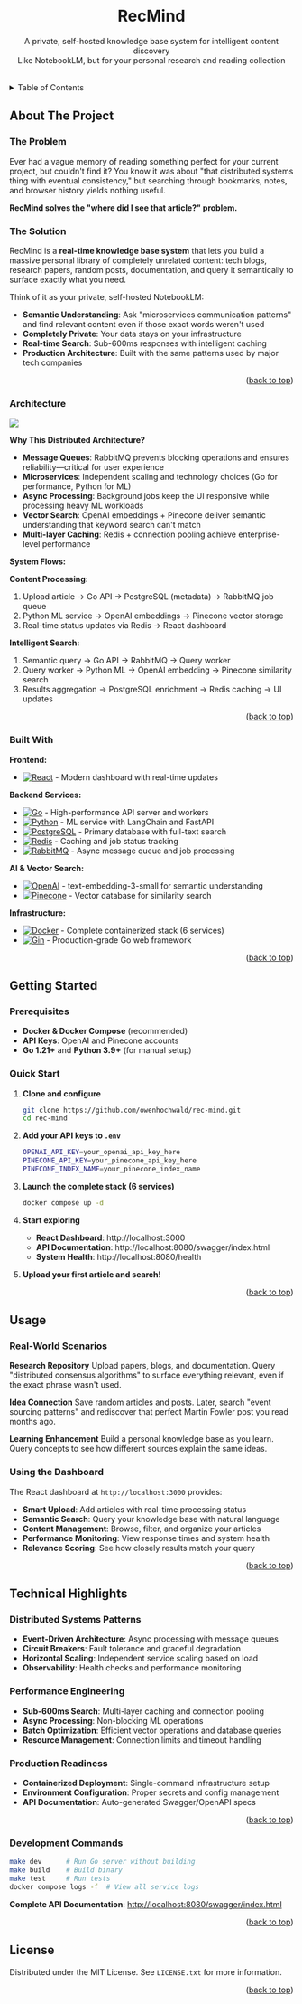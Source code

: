 <!-- Improved compatibility of back to top link: See: https://github.com/othneildrew/Best-README-Template/pull/73 -->
<a id="readme-top"></a>

<!-- PROJECT LOGO -->
<br />
<div align="center">
  <h1 align="center">RecMind</h1>
  <p align="center">
    A private, self-hosted knowledge base system for intelligent content discovery
    <br />
    Like NotebookLM, but for your personal research and reading collection
    <br />
    <br />

  </p>
</div>

<!-- TABLE OF CONTENTS -->
<details>
  <summary>Table of Contents</summary>
  <ol>
    <li>
      <a href="#about-the-project">About The Project</a>
      <ul>
        <li><a href="#the-problem">The Problem</a></li>
        <li><a href="#the-solution">The Solution</a></li>
        <li><a href="#built-with">Built With</a></li>
        <li><a href="#architecture">Architecture</a></li>
      </ul>
    </li>
    <li>
      <a href="#getting-started">Getting Started</a>
      <ul>
        <li><a href="#prerequisites">Prerequisites</a></li>
        <li><a href="#quick-start">Quick Start</a></li>
      </ul>
    </li>
    <li><a href="#usage">Usage</a></li>
    <li><a href="#technical-highlights">Technical Highlights</a></li>
    <li><a href="#license">License</a></li>
  </ol>
</details>

<!-- ABOUT THE PROJECT -->
## About The Project

### The Problem

Ever had a vague memory of reading something perfect for your current project, but couldn't find it? You know it was about "that distributed systems thing with eventual consistency," but searching through bookmarks, notes, and browser history yields nothing useful.

**RecMind solves the "where did I see that article?" problem.**

### The Solution

RecMind is a **real-time knowledge base system** that lets you build a massive personal library of completely unrelated content: tech blogs, research papers, random posts, documentation, and query it semantically to surface exactly what you need.

Think of it as your private, self-hosted NotebookLM:
- **Semantic Understanding**: Ask "microservices communication patterns" and find relevant content even if those exact words weren't used
- **Completely Private**: Your data stays on your infrastructure
- **Real-time Search**: Sub-600ms responses with intelligent caching
- **Production Architecture**: Built with the same patterns used by major tech companies


<p align="right">(<a href="#readme-top">back to top</a>)</p>

### Architecture

![](public/architecture.svg)

**Why This Distributed Architecture?**


- **Message Queues**: RabbitMQ prevents blocking operations and ensures reliability—critical for user experience
- **Microservices**: Independent scaling and technology choices (Go for performance, Python for ML)
- **Async Processing**: Background jobs keep the UI responsive while processing heavy ML workloads
- **Vector Search**: OpenAI embeddings + Pinecone deliver semantic understanding that keyword search can't match
- **Multi-layer Caching**: Redis + connection pooling achieve enterprise-level performance

**System Flows:**

**Content Processing:**
1. Upload article → Go API → PostgreSQL (metadata) → RabbitMQ job queue
2. Python ML service → OpenAI embeddings → Pinecone vector storage
3. Real-time status updates via Redis → React dashboard

**Intelligent Search:**
1. Semantic query → Go API → RabbitMQ → Query worker
2. Query worker → Python ML → OpenAI embedding → Pinecone similarity search
3. Results aggregation → PostgreSQL enrichment → Redis caching → UI updates

<p align="right">(<a href="#readme-top">back to top</a>)</p>

### Built With

**Frontend:**
* [![React][React.js]][React-url] - Modern dashboard with real-time updates

**Backend Services:**
* [![Go][Go.dev]][Go-url] - High-performance API server and workers
* [![Python][Python.org]][Python-url] - ML service with LangChain and FastAPI
* [![PostgreSQL][PostgreSQL.org]][PostgreSQL-url] - Primary database with full-text search
* [![Redis][Redis.io]][Redis-url] - Caching and job status tracking
* [![RabbitMQ][RabbitMQ.com]][RabbitMQ-url] - Async message queue and job processing

**AI & Vector Search:**
* [![OpenAI][OpenAI.com]][OpenAI-url] - text-embedding-3-small for semantic understanding
* [![Pinecone][Pinecone.io]][Pinecone-url] - Vector database for similarity search

**Infrastructure:**
* [![Docker][Docker.com]][Docker-url] - Complete containerized stack (6 services)
* [![Gin][Gin-Gonic.com]][Gin-url] - Production-grade Go web framework

<p align="right">(<a href="#readme-top">back to top</a>)</p>

<!-- GETTING STARTED -->
## Getting Started

### Prerequisites

* **Docker & Docker Compose** (recommended)
* **API Keys**: OpenAI and Pinecone accounts
* **Go 1.21+** and **Python 3.9+** (for manual setup)

### Quick Start

1. **Clone and configure**
   ```bash
   git clone https://github.com/owenhochwald/rec-mind.git
   cd rec-mind
   ```

2. **Add your API keys to `.env`**
   ```bash
   OPENAI_API_KEY=your_openai_api_key_here
   PINECONE_API_KEY=your_pinecone_api_key_here
   PINECONE_INDEX_NAME=your_pinecone_index_name
   ```

3. **Launch the complete stack (6 services)**
   ```bash
   docker compose up -d
   ```

4. **Start exploring**
   - **React Dashboard**: http://localhost:3000
   - **API Documentation**: http://localhost:8080/swagger/index.html
   - **System Health**: http://localhost:8080/health

5. **Upload your first article and search!**

<p align="right">(<a href="#readme-top">back to top</a>)</p>

<!-- USAGE EXAMPLES -->
## Usage

### Real-World Scenarios

**Research Repository**
Upload papers, blogs, and documentation. Query "distributed consensus algorithms" to surface everything relevant, even if the exact phrase wasn't used.

**Idea Connection**
Save random articles and posts. Later, search "event sourcing patterns" and rediscover that perfect Martin Fowler post you read months ago.

**Learning Enhancement**
Build a personal knowledge base as you learn. Query concepts to see how different sources explain the same ideas.

### Using the Dashboard

The React dashboard at `http://localhost:3000` provides:

- **Smart Upload**: Add articles with real-time processing status
- **Semantic Search**: Query your knowledge base with natural language
- **Content Management**: Browse, filter, and organize your articles
- **Performance Monitoring**: View response times and system health
- **Relevance Scoring**: See how closely results match your query

<p align="right">(<a href="#readme-top">back to top</a>)</p>

## Technical Highlights

### Distributed Systems Patterns

- **Event-Driven Architecture**: Async processing with message queues
- **Circuit Breakers**: Fault tolerance and graceful degradation
- **Horizontal Scaling**: Independent service scaling based on load
- **Observability**: Health checks and performance monitoring

### Performance Engineering

- **Sub-600ms Search**: Multi-layer caching and connection pooling
- **Async Processing**: Non-blocking ML operations
- **Batch Optimization**: Efficient vector operations and database queries
- **Resource Management**: Connection limits and timeout handling

### Production Readiness

- **Containerized Deployment**: Single-command infrastructure setup
- **Environment Configuration**: Proper secrets and config management
- **API Documentation**: Auto-generated Swagger/OpenAPI specs

<p align="right">(<a href="#readme-top">back to top</a>)</p>


### Development Commands
```bash
make dev      # Run Go server without building
make build    # Build binary  
make test     # Run tests
docker compose logs -f  # View all service logs
```

**Complete API Documentation**: [http://localhost:8080/swagger/index.html](http://localhost:8080/swagger/index.html)

<p align="right">(<a href="#readme-top">back to top</a>)</p>


<!-- LICENSE -->
## License

Distributed under the MIT License. See `LICENSE.txt` for more information.

<p align="right">(<a href="#readme-top">back to top</a>)</p>

<!-- MARKDOWN LINKS & IMAGES -->
[contributors-shield]: https://img.shields.io/github/contributors/owenhochwald/rec-mind.svg?style=for-the-badge
[contributors-url]: https://github.com/owenhochwald/rec-mind/graphs/contributors
[forks-shield]: https://img.shields.io/github/forks/owenhochwald/rec-mind.svg?style=for-the-badge
[forks-url]: https://github.com/owenhochwald/rec-mind/network/members
[stars-shield]: https://img.shields.io/github/stars/owenhochwald/rec-mind.svg?style=for-the-badge
[stars-url]: https://github.com/owenhochwald/rec-mind/stargazers
[issues-shield]: https://img.shields.io/github/issues/owenhochwald/rec-mind.svg?style=for-the-badge
[issues-url]: https://github.com/owenhochwald/rec-mind/issues
[license-shield]: https://img.shields.io/github/license/owenhochwald/rec-mind.svg?style=for-the-badge
[license-url]: https://github.com/owenhochwald/rec-mind/blob/master/LICENSE.txt
[linkedin-shield]: https://img.shields.io/badge/-LinkedIn-black.svg?style=for-the-badge&logo=linkedin&colorB=555
[linkedin-url]: https://linkedin.com/in/owenhochwald

<!-- Technology Badges -->
[React.js]: https://img.shields.io/badge/React-20232A?style=for-the-badge&logo=react&logoColor=61DAFB
[React-url]: https://reactjs.org/
[Go.dev]: https://img.shields.io/badge/Go-00ADD8?style=for-the-badge&logo=go&logoColor=white
[Go-url]: https://golang.org/
[Python.org]: https://img.shields.io/badge/Python-3776AB?style=for-the-badge&logo=python&logoColor=white
[Python-url]: https://python.org/
[PostgreSQL.org]: https://img.shields.io/badge/PostgreSQL-316192?style=for-the-badge&logo=postgresql&logoColor=white
[PostgreSQL-url]: https://postgresql.org/
[Redis.io]: https://img.shields.io/badge/Redis-DC382D?style=for-the-badge&logo=redis&logoColor=white
[Redis-url]: https://redis.io/
[RabbitMQ.com]: https://img.shields.io/badge/RabbitMQ-FF6600?style=for-the-badge&logo=rabbitmq&logoColor=white
[RabbitMQ-url]: https://rabbitmq.com/
[OpenAI.com]: https://img.shields.io/badge/OpenAI-412991?style=for-the-badge&logo=openai&logoColor=white
[OpenAI-url]: https://openai.com/
[Pinecone.io]: https://img.shields.io/badge/Pinecone-000000?style=for-the-badge&logo=pinecone&logoColor=white
[Pinecone-url]: https://pinecone.io/
[Docker.com]: https://img.shields.io/badge/Docker-2496ED?style=for-the-badge&logo=docker&logoColor=white
[Docker-url]: https://docker.com/
[Gin-Gonic.com]: https://img.shields.io/badge/Gin-00ADD8?style=for-the-badge&logo=go&logoColor=white
[Gin-url]: https://gin-gonic.com/